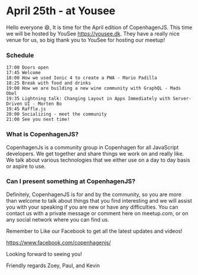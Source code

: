 # April 25th - at Yousee

Hello everyone 😄,
It is time for the April edition of CopenhagenJS. This time we will be hosted by YouSee https://yousee.dk. They have a really nice venue for us, so big thank you to YouSee for hosting our meetup!

### Schedule

    17:00 Doors open
    17:45 Welcome
    18:00 How we used Ionic 4 to create a PWA - Mario Padilla
    18:25 Break with food and drinks
    19:00 How we are building a new wine community with GraphQL - Mads Obel
    19:35 Lightning talk: Changing Layout in Apps Immediately with Server-Driven UI - Morten Bo
    19:45 Raffle.js
    20:00 Socializing - meet the community
    21:00 See you next time!

### What is CopenhagenJS?

CopenhagenJs is a community group in Copenhagen for all JavaScript developers. We get together and share things we work on and really like. We talk about various technologies that we either use on a day to day basis or aspire to use.

### Can I present something at CopenhagenJS?

Definitely, CopenhagenJS is for and by the community, so you are more than welcome to talk about things that you find interesting and we will assist you with your speaking if you are new or have any difficulties. You can contact us with a private message or comment here on meetup.com, or on any social network where you can find us.

Remember to Like our Facebook to get all the latest updates and videos!

https://www.facebook.com/copenhagenjs/

Looking forward to seeing you!

Friendly regards
Zoey, Paul, and Kevin

